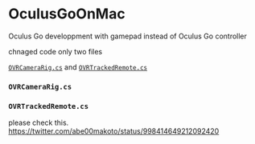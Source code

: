 # OculusGoOnMac

Oculus Go developpment with gamepad instead of Oculus Go controller

chnaged code only two files

[``OVRCameraRig.cs``](https://raw.githubusercontent.com/m0a/OculusGoOnMac/master/Assets/Oculus/VR/Scripts/OVRCameraRig.cs) and [``OVRTrackedRemote.cs``](https://raw.githubusercontent.com/m0a/OculusGoOnMac/e9854803523d55cfb780ddd8d0a0833a0b3e93d6/Assets/Oculus/VR/Scripts/Util/OVRTrackedRemote.cs) 

### ``OVRCameraRig.cs``

### ``OVRTrackedRemote.cs``

please check this.
https://twitter.com/abe00makoto/status/998414649212092420







